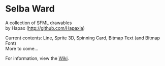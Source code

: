 # Selba Ward
A collection of SFML drawables  
by Hapax (http://github.com/Hapaxia)

Current contents: Line, Sprite 3D, Spinning Card, Bitmap Text (and Bitmap Font)  
More to come...

For information, view the [Wiki].

[Wiki]: https://github.com/Hapaxia/SelbaWard/wiki
